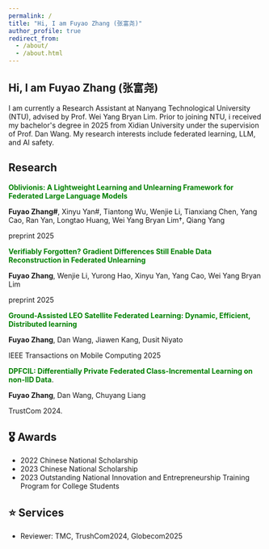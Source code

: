 ```yaml
---
permalink: /
title: "Hi, I am Fuyao Zhang (张富尧)"
author_profile: true
redirect_from: 
  - /about/
  - /about.html
---
```


## Hi, I am Fuyao Zhang (张富尧) 
I am currently a Research Assistant at Nanyang Technological University (NTU), advised by Prof. Wei Yang Bryan Lim. Prior to joining NTU, i received my bachelor's degree in 2025 from Xidian University under the supervision of Prof. Dan Wang. My research interests include federated learning, LLM, and AI safety.




## Research

<font color="green"> **Oblivionis: A Lightweight Learning and Unlearning Framework for Federated Large Language Models** </font>

**Fuyao Zhang#**,  Xinyu Yan#, Tiantong Wu, Wenjie Li, Tianxiang Chen, Yang Cao, Ran Yan, Longtao Huang, Wei Yang Bryan Lim†, Qiang Yang

preprint 2025



<font color="green"> **Verifiably Forgotten? Gradient Differences Still Enable Data Reconstruction in Federated Unlearning** </font>

**Fuyao Zhang**, Wenjie Li, Yurong Hao, Xinyu Yan, Yang Cao, Wei Yang Bryan Lim

preprint 2025



<font color="green"> **Ground-Assisted LEO Satellite Federated Learning: Dynamic, Efficient, Distributed learning** </font>

**Fuyao Zhang**, Dan Wang, Jiawen Kang, Dusit Niyato

IEEE Transactions on Mobile Computing 2025



<font color="green">**DPFCIL: Differentially Private Federated Class-Incremental Learning on non-IID Data**</font>. 

**Fuyao Zhang**, Dan Wang, Chuyang Liang

TrustCom 2024.




## 🎖️ Awards

- 2022 Chinese National Scholarship
- 2023 Chinese National Scholarship
- 2023 Outstanding National Innovation and Entrepreneurship Training Program for College Students

## ⭐️ Services

- Reviewer: TMC, TrushCom2024, Globecom2025

